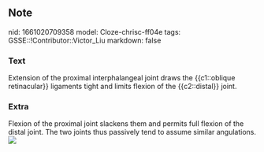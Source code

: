 ## Note
nid: 1661020709358
model: Cloze-chrisc-ff04e
tags: GSSE::!Contributor::Victor_Liu
markdown: false

### Text
Extension of the proximal interphalangeal joint draws the {{c1::oblique retinacular}} ligaments tight and limits flexion of the {{c2::distal}} joint.

### Extra
<div>
  Flexion of the proximal joint slackens them and permits full
  flexion of the distal joint. The two joints thus passively tend
  to assume similar angulations.
</div><img src="ORL%20strauch%20300_moved.jpg">
